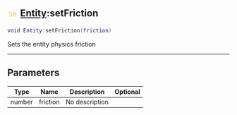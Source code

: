 ## <img src="../../.gitbook/assets/shared.png" width="24" height=24 /> [Entity](https://iaswiki.rawr.dev/readme/entity):setFriction

```lua
void Entity:setFriction(friction)
```

Sets the entity physics friction

------
## Parameters

| Type   | Name | Description | Optional |
| ------ | ---- | ----------- | -------: |
| number | friction | No description |  |


